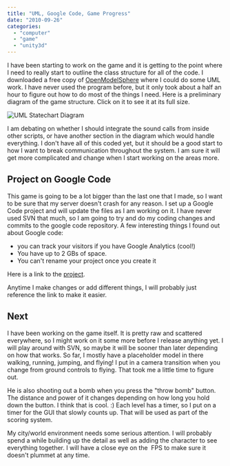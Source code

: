```yaml
---
title: "UML, Google Code, Game Progress"
date: "2010-09-26"
categories: 
  - "computer"
  - "game"
  - "unity3d"
---
```


I have been starting to work on the game and it is getting to the point where I need to really start to outline the class structure for all of the code. I downloaded a free copy of [OpenModelSphere](http://www.modelsphere.org/) where I could do some UML work. I have never used the program before, but it only took about a half an hour to figure out how to do most of the things I need. Here is a preliminary diagram of the game structure. Click on it to see it at its full size.

![UML Statechart Diagram](./images/UML-Statechart-Diagram-227x300.jpg "UML Statechart Diagram")

I am debating on whether I should integrate the sound calls from inside other scripts, or have another section in the diagram which would handle everything. I don't have all of this coded yet, but it should be a good start to how I want to break communication throughout the system. I am sure it will get more complicated and change when I start working on the areas more.

## Project on Google Code

This game is going to be a lot bigger than the last one that I made, so I want to be sure that my server doesn't crash for any reason. I set up a Google Code project and will update the files as I am working on it. I have never used SVN that much, so I am going to try and do my coding changes and commits to the google code repository. A few interesting things I found out about Google code:

- you can track your visitors if you have Google Analytics (cool!)
- You have up to 2 GBs of space.
- You can't rename your project once you create it

Here is a link to the [project](http://code.google.com/p/unity3d-witchtraining/).

Anytime I make changes or add different things, I will probably just reference the link to make it easier.

## Next

I have been working on the game itself. It is pretty raw and scattered everywhere, so I might work on it some more before I release anything yet. I will play around with SVN, so maybe it will be sooner than later depending on how that works. So far, I mostly have a placeholder model in there walking, running, jumping, and flying! I put in a camera transition when you change from ground controls to flying. That took me a little time to figure out.

He is also shooting out a bomb when you press the "throw bomb" button. The distance and power of it changes depending on how long you hold down the button. I think that is cool. :) Each level has a timer, so I put on a timer for the GUI that slowly counts up. That will be used as part of the scoring system.

My city/world environment needs some serious attention. I will probably spend a while building up the detail as well as adding the character to see everything together. I will have a close eye on the  FPS to make sure it doesn't plummet at any time.
